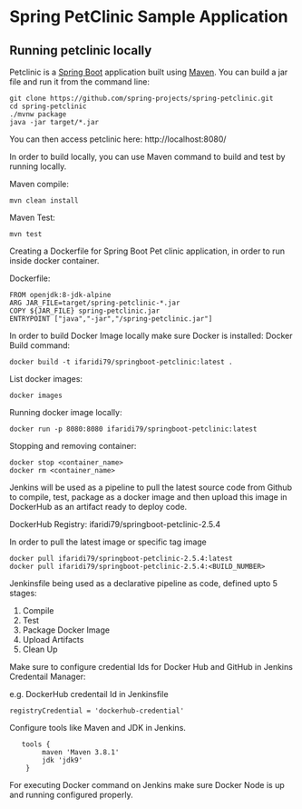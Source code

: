 # Spring PetClinic Sample Application

## Running petclinic locally
Petclinic is a [Spring Boot](https://spring.io/guides/gs/spring-boot) application built using [Maven](https://spring.io/guides/gs/maven/). You can build a jar file and run it from the command line:


```
git clone https://github.com/spring-projects/spring-petclinic.git
cd spring-petclinic
./mvnw package
java -jar target/*.jar
```

You can then access petclinic here: http://localhost:8080/

In order to build locally, you can use Maven command to build and test by running locally.

Maven compile:

```
mvn clean install
```

Maven Test:
```
mvn test
```


Creating a Dockerfile for Spring Boot Pet clinic application, in order to run inside docker container.

Dockerfile:

```
FROM openjdk:8-jdk-alpine
ARG JAR_FILE=target/spring-petclinic-*.jar
COPY ${JAR_FILE} spring-petclinic.jar
ENTRYPOINT ["java","-jar","/spring-petclinic.jar"]
```

In order to build Docker Image locally make sure Docker is installed:
Docker Build command:
```
docker build -t ifaridi79/springboot-petclinic:latest .
```
List docker images:
```
docker images
```
Running docker image locally:
```
docker run -p 8080:8080 ifaridi79/springboot-petclinic:latest
```

Stopping and removing container:
```
docker stop <container_name>
docker rm <container_name>
```

Jenkins will be used as a pipeline to pull the latest source code from Github to compile, test, package as a docker image and then upload this image in DockerHub as an artifact ready to deploy code.

DockerHub Registry: ifaridi79/springboot-petclinic-2.5.4

In order to pull the latest image or specific tag image
```
docker pull ifaridi79/springboot-petclinic-2.5.4:latest
docker pull ifaridi79/springboot-petclinic-2.5.4:<BUILD_NUMBER>
```
Jenkinsfile being used as a declarative pipeline as code, defined upto 5 stages:
1. Compile
2. Test
3. Package Docker Image
4. Upload Artifacts
5. Clean Up

Make sure to configure credential Ids for Docker Hub and GitHub in Jenkins Credentail Manager:

e.g. DockerHub credentail Id in Jenkinsfile
```
registryCredential = 'dockerhub-credential'
```

Configure tools like Maven and JDK in Jenkins.

```
   tools { 
        maven 'Maven 3.8.1' 
        jdk 'jdk9' 
    }
```

For executing Docker command on Jenkins make sure Docker Node is up and running configured properly.



